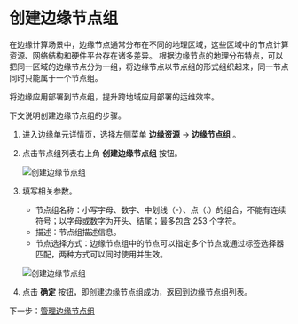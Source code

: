 # 创建边缘节点组

在边缘计算场景中，边缘节点通常分布在不同的地理区域，这些区域中的节点计算资源、网络结构和硬件平台存在诸多差异。
根据边缘节点的地理分布特点，可以把同一区域的边缘节点分为一组，将边缘节点以节点组的形式组织起来，同一节点同时只能属于一个节点组。

将边缘应用部署到节点组，提升跨地域应用部署的运维效率。

下文说明创建边缘节点组的步骤。

1. 进入边缘单元详情页，选择左侧菜单 __边缘资源__ -> __边缘节点组__ 。

2. 点击节点组列表右上角 __创建边缘节点组__ 按钮。

    ![创建边缘节点组](https://docs.daocloud.io/daocloud-docs-images/docs/zh/docs/kant/images/create-group-01.png)

3. 填写相关参数。

    - 节点组名称：小写字母、数字、中划线（-）、点（.）的组合，不能有连续符号；以字母或数字为开头、结尾；最多包含 253 个字符。
    - 描述：节点组描述信息。
    - 节点选择方式：边缘节点组中的节点可以指定多个节点或通过标签选择器匹配，两种方式可以同时使用并生效。

    ![创建边缘节点组](https://docs.daocloud.io/daocloud-docs-images/docs/zh/docs/kant/images/create-group-02.png)

4. 点击 __确定__ 按钮，即创建边缘节点组成功，返回到边缘节点组列表。

下一步：[管理边缘节点组](manage-group.md)
